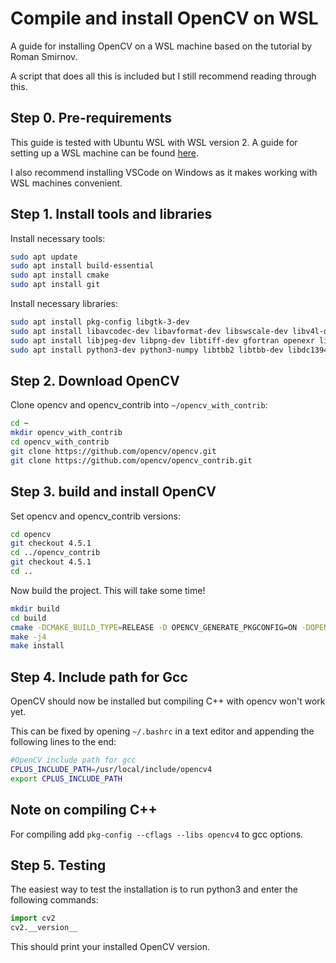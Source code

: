 # Compile and install OpenCV on WSL
A guide for installing OpenCV on a WSL machine based on the tutorial by Roman Smirnov. 

A script that does all this is included but I still recommend reading through this.

## Step 0. Pre-requirements

This guide is tested with Ubuntu WSL with WSL version 2. A guide for setting up a WSL machine can be found [here](https://docs.microsoft.com/en-us/windows/wsl/install-win10).

I also recommend installing VSCode on Windows as it makes working with WSL machines convenient.

## Step 1. Install tools and libraries

Install necessary tools:

```bash
sudo apt update
sudo apt install build-essential
sudo apt install cmake
sudo apt install git
```

Install necessary libraries:

```bash
sudo apt install pkg-config libgtk-3-dev
sudo apt install libavcodec-dev libavformat-dev libswscale-dev libv4l-dev libxvidcore-dev libx264-dev
sudo apt install libjpeg-dev libpng-dev libtiff-dev gfortran openexr libatlas-base-dev
sudo apt install python3-dev python3-numpy libtbb2 libtbb-dev libdc1394-22-dev
```

## Step 2. Download OpenCV

Clone opencv and opencv_contrib into `~/opencv_with_contrib`:

```bash
cd ~
mkdir opencv_with_contrib
cd opencv_with_contrib
git clone https://github.com/opencv/opencv.git
git clone https://github.com/opencv/opencv_contrib.git
```

## Step 3. build and install OpenCV

Set opencv and opencv_contrib versions:

```bash
cd opencv
git checkout 4.5.1
cd ../opencv_contrib
git checkout 4.5.1
cd ..
```

Now build the project. This will take some time!

```bash
mkdir build
cd build
cmake -DCMAKE_BUILD_TYPE=RELEASE -D OPENCV_GENERATE_PKGCONFIG=ON -DOPENCV_ENABLE_NONFREE=ON -DENABLE_PRECOMPILED_HEADERS=OFF -DOPENCV_EXTRA_MODULES_PATH=~/opencv_with_contrib/opencv_contrib/modules -DBUILD_opencv_legacy=OFF -DCMAKE_INSTALL_PREFIX=/usr/local ../opencv            
make -j4
make install
```
## Step 4. Include path for Gcc

OpenCV should now be installed but compiling C++ with opencv won't work yet.

This can be fixed by opening `~/.bashrc` in a text editor and appending the following lines to the end:

```bash
#OpenCV include path for gcc
CPLUS_INCLUDE_PATH=/usr/local/include/opencv4
export CPLUS_INCLUDE_PATH
```

## Note on compiling C++

For compiling add `pkg-config --cflags --libs opencv4` to gcc options.

## Step 5. Testing

The easiest way to test the installation is to run python3 and enter the following commands:

```python
import cv2
cv2.__version__
```
This should print your installed OpenCV version.